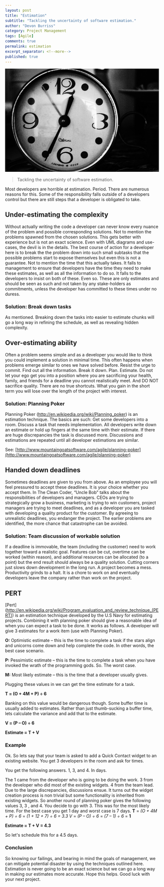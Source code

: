 ```yaml
---
layout: post
title: "Estimation"
subtitle: "Tackling the uncertainty of software estimation."
author: "Devon Burriss"
category: Project Management
tags: [Agile]
comments: true
permalink: estimation
excerpt_separator: <!--more-->
published: true
---
```

![retro clock](/img/posts/2014/old-clock-800.jpg)

> Tackling the uncertainty of software estimation.

Most developers are horrible at estimation. Period. There are numerous reasons for this. Some of the responsibility falls outside of a developers control but there are still steps that a developer is obligated to take. 
<!--more-->

## Under-estimating the complexity

Without actually writing the code a developer can never know every nuance of the problem and possible corresponding solutions. Not to mention the problems spawned from the chosen solutions. This gets better with experience but is not an exact science. Even with UML diagrams and use-cases, the devil is in the details. The best course of action for a developer here is to break the the problem down into such small subtasks that the possible problems start to expose themselves but even this is not a guarantee. Not to mention the time that this actually takes. It falls to management to ensure that developers have the time they need to make these estimates, as well as all the information to do so. It falls to the developers to insist on both of these. Even so. These are only estimates and should be seen as such and not taken by any stake-holders as commitments, unless the developer has committed to these times under no duress. 

### Solution: Break down tasks 

As mentioned. Breaking down the tasks into easier to estimate chunks will go a long way in refining the schedule, as well as revealing hidden complexity. 

## Over-estimating ability

Often a problem seems simple and as a developer you would like to think you could implement a solution in minimal time. This often happens when problems emerge similar to ones we have solved before. Resist the urge to commit. Find out all the information. Break it down. Plan. Estimate. Do not let your ego get you into a position where you are sacrificing your health, family, and friends for a deadline you cannot realistically meet. And DO NOT sacrifice quality. There are no true shortcuts. What you gain in the short term you will lose over the length of the project with interest. 

### Solution: Planning Poker 

Planning Poker (http://en.wikipedia.org/wiki/Planning_poker) is an estimation technique. The basics are such: 
Get some developers into a room. 
Discuss a task that needs implementation. 
All developers write down an estimate or hold up fingers at the same time with their estimate. 
If there are huge discrepancies the task is discussed more. Discussions and estimations are repeated until all developer estimations are similar. 

See: [http://www.mountaingoatsoftware.com/agile/planning-poker](http://www.mountaingoatsoftware.com/agile/planning-poker)

## Handed down deadlines 

Sometimes deadlines are given to you from above. As an employee you will feel pressured to accept these deadlines. It is your choice whether you accept them. In The Clean Coder, “Uncle Bob” talks about the responsibilities of developers and managers. CEOs are trying to strategically grow a business, marketing is trying to win customers, project managers are trying to meet deadlines, and as a developer you are tasked with developing a quality product for the customer. By agreeing to unrealistic deadlines, you endanger the project. The earlier problems are identified, the more chance that catastrophe can be avoided. 

### Solution: Team discussion of workable solution 

If a deadline is immovable, the team (including the customer) need to work together toward a realistic goal. Features can be cut, overtime can be worked (within reason), and additional resources can be allocated (to a point) but the end result should always be a quality solution. Cutting corners just slows down development in the long run. A project becomes a mess. Productivity grinds to a halt. It is a chore to work on and eventually developers leave the company rather than work on the project.

## PERT

[Pert] (http://en.wikipedia.org/wiki/Program_evaluation_and_review_technique_(PERT)) is an estimation technique developed by the U.S Navy for estimating projects. Combining it with planning poker should give a reasonable idea of when you can expect a task to be done. It works as follows. 
A developer will give 3 estimates for a work item (use with Planning Poker). 

**O:** Optimistic estimate – this is the time to complete a task if the stars align and unicorns come down and help complete the code. In other words, the best case scenario.

**P:** Pessimistic estimate – this is the time to complete a task when you have invoked the wrath of the programming gods. So. The worst case. 

**M:** Most likely estimate – this is the time that a developer usually gives. 

Plugging these values in we can get the time estimate for a task. 

**T = (O + 4M + P) ÷ 6**

Banking on this value would be dangerous though. Some buffer time is usually added to estimates. Rather than just thumb-sucking a buffer time, lets calculate the variance and add that to the estimate. 

**V = (P – O) ÷ 6** 

**Estimate = T + V** 

### Example 

Ok. So lets say that your team is asked to add a Quick Contact widget to an existing website. You get 3 developers in the room and ask for times. 

You get the following answers. 1, 3, and 4. In days. 

The 1 came from the developer who is going to be doing the work. 3 from the developer who did most of the existing widgets. 4 from the team lead. Due to the large discrepancies, discussions ensue. It turns out the widget creation process is non trivial but some functionality is inherited from existing widgets. So another round of planning poker gives the following values 3, 3 , and 4. You decide to go with 3. 
This was for the most likely time. For the best case you get 1 day and worst case is 7 days. 
**T** = *(O + 4M + P) ÷ 6* = *(1 + 12 + 7) ÷ 6 = 3.3 V* = *(P – O) ÷ 6* = *(7 – 1) ÷ 6* = **1** 

**Estimate = T + V = 4.3** 

So let's schedule this for a 4.5 days. 

### Conclusion 

So knowing our failings, and bearing in mind the goals of management, we can mitigate potential disaster by using the techniques outlined here. Estimation is never going to be an exact science but we can go a long way in making our estimates more accurate. Hope this helps. Good luck with your next project.

